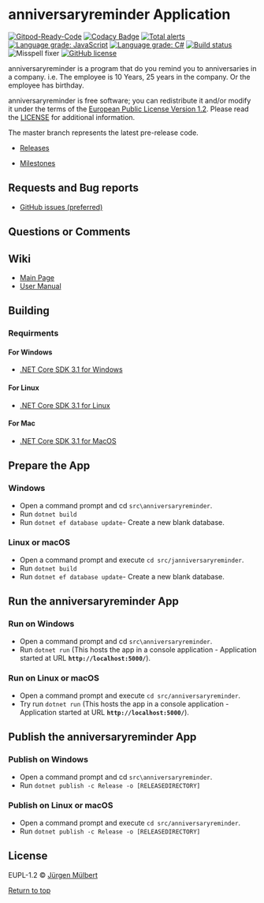 # anniversaryreminder Application

[![Gitpod-Ready-Code](https://img.shields.io/badge/Gitpod-Ready--to--Code-blue?logo=gitpod)](https://gitpod.io/#https://github.com/jmuelbert/anniversaryreminder)
[![Codacy Badge](https://api.codacy.com/project/badge/Grade/c63d1cf887384176977da4e7ba43495e)](https://app.codacy.com/manual/jmuelbert/anniversaryreminder?utm_source=github.com&utm_medium=referral&utm_content=jmuelbert/anniversaryreminder&utm_campaign=Badge_Grade_Dashboard)
[![Total alerts](https://img.shields.io/lgtm/alerts/g/jmuelbert/anniversaryreminder.svg?logo=lgtm&logoWidth=18)](https://lgtm.com/projects/g/jmuelbert/anniversaryreminder/alerts/)
[![Language grade: JavaScript](https://img.shields.io/lgtm/grade/javascript/g/jmuelbert/anniversaryreminder.svg?logo=lgtm&logoWidth=18)](https://lgtm.com/projects/g/jmuelbert/anniversaryreminder/context:javascript)
[![Language grade: C#](https://img.shields.io/lgtm/grade/csharp/g/jmuelbert/anniversaryreminder.svg?logo=lgtm&logoWidth=18)](https://lgtm.com/projects/g/jmuelbert/anniversaryreminder/context:csharp)
[![Build status](https://ci.appveyor.com/api/projects/status/62fnw26b3ka208o9?svg=true)](https://ci.appveyor.com/project/jmuelbert/anniversaryreminder-7whd2)
![Misspell fixer](https://github.com/jmuelbert/anniversaryreminder/workflows/Misspell%20fixer/badge.svg)
[![GitHub license](https://img.shields.io/badge/license-EUPL-blue.svg)](https://joinup.ec.europa.eu/page/eupl-text-11-12)

anniversaryreminder is a program that do you remind you to anniversaries in a company. i.e. The employee is 10 Years, 25 years in the company. Or the employee has birthday.

anniversaryreminder is free software; you can redistribute it and/or modify it under the terms
of the [European Public License Version 1.2](https://joinup.ec.europa.eu/page/eupl-text-11-12).
Please read the [LICENSE](https://github.com/jmuelbert/anniversaryreminder/blob/master/LICENSE.EUPL-1_2.txt) for additional information.

The master branch represents the latest pre-release code.

-   [Releases](https://github.com/jmuelbert/anniversaryreminder/releases)

-   [Milestones](https://github.com/jmuelbert/anniversaryreminder/milestones)

## Requests and Bug reports

-   [GitHub issues (preferred)](https://github.com/jmuelbert/anniversaryreminder/issues)

## Questions or Comments

## Wiki

-   [Main Page](https://github.com/jmuelbert/anniversaryreminder/wiki)
-   [User Manual](http://jmuelbert.github.io/anniversaryreminder/)

## Building

### Requirments

#### For Windows

-   [.NET Core SDK 3.1 for Windows](https://www.microsoft.com/net/download/windows)

#### For Linux

-   [.NET Core SDK 3.1 for Linux](https://www.microsoft.com/net/download/linux)

#### For Mac

-   [.NET Core SDK 3.1 for MacOS](https://www.microsoft.com/net/download/macos)

## Prepare the App

### Windows

-   Open a command prompt and cd `src\anniversaryreminder`.
-   Run `dotnet build`
-   Run `dotnet ef database update`- Create a new blank database.

### Linux or macOS

-   Open a command prompt and execute `cd src/janniversaryreminder`.
-   Run `dotnet build`
-   Run `dotnet ef database update`- Create a new blank database.

## Run the anniversaryreminder App

### Run on Windows

-   Open a command prompt and cd `src\anniversaryreminder`.
-   Run `dotnet run` (This hosts the app in a console application - Application started at URL **`http://localhost:5000/`**).

### Run on Linux or macOS

-   Open a command prompt and execute `cd src/anniversaryreminder`.
-   Try run `dotnet run` (This hosts the app in a console application - Application started at URL **`http://localhost:5000/`**).

## Publish the anniversaryreminder App

### Publish on Windows

-   Open a command prompt and cd `src\anniversaryreminder`.
-   Run `dotnet publish -c Release -o [RELEASEDIRECTORY]`

### Publish on Linux or macOS

-   Open a command prompt and execute `cd src/anniversaryreminder`.
-   Run `dotnet publish -c Release -o [RELEASEDIRECTORY]`

## License

EUPL-1.2 © [Jürgen Mülbert](https:/github.com/jmuelbert/anniversaryreminder/)

[Return to top](#top)
